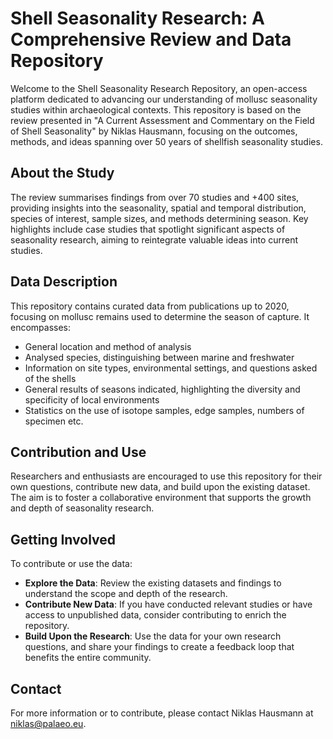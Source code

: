 # Shell Seasonality Research: A Comprehensive Review and Data Repository

Welcome to the Shell Seasonality Research Repository, an open-access platform dedicated to advancing our understanding of mollusc seasonality studies within archaeological contexts. This repository is based on the review presented in "A Current Assessment and Commentary on the Field of Shell Seasonality" by Niklas Hausmann, focusing on the outcomes, methods, and ideas spanning over 50 years of shellfish seasonality studies.

## About the Study

The review summarises findings from over 70 studies and +400 sites, providing insights into the seasonality, spatial and temporal distribution, species of interest, sample sizes, and methods determining season. Key highlights include case studies that spotlight significant aspects of seasonality research, aiming to reintegrate valuable ideas into current studies.

## Data Description

This repository contains curated data from publications up to 2020, focusing on mollusc remains used to determine the season of capture. It encompasses:

- General location and method of analysis
- Analysed species, distinguishing between marine and freshwater
- Information on site types, environmental settings, and questions asked of the shells
- General results of seasons indicated, highlighting the diversity and specificity of local environments
- Statistics on the use of isotope samples, edge samples, numbers of specimen etc.

## Contribution and Use

Researchers and enthusiasts are encouraged to use this repository for their own questions, contribute new data, and build upon the existing dataset. The aim is to foster a collaborative environment that supports the growth and depth of seasonality research.

## Getting Involved

To contribute or use the data:

- **Explore the Data**: Review the existing datasets and findings to understand the scope and depth of the research.
- **Contribute New Data**: If you have conducted relevant studies or have access to unpublished data, consider contributing to enrich the repository.
- **Build Upon the Research**: Use the data for your own research questions, and share your findings to create a feedback loop that benefits the entire community.

## Contact

For more information or to contribute, please contact Niklas Hausmann at niklas@palaeo.eu.
